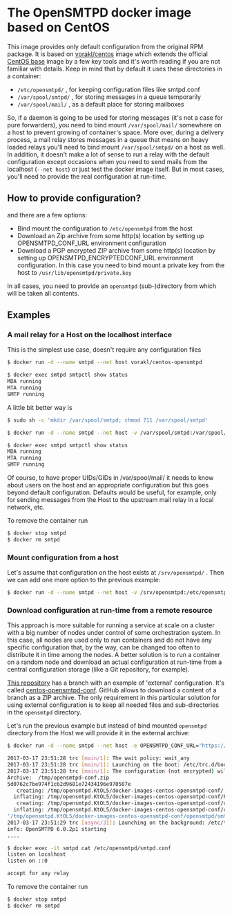 # The OpenSMTPD docker image based on CentOS

This image provides only default configuration from the original RPM package.
It is based on [vorakl/centos](https://hub.docker.com/r/vorakl/centos/) image which extends the official [CentOS base](https://hub.docker.com/_/centos/) image by a few key tools and it's worth reading if you are not familiar with details.
Keep in mind that by default it uses these directories in a container:

* `/etc/opensmtpd/` , for keeping configuration files like smtpd.conf
* `/var/spool/smtpd/` , for storing messages in a queue temporarily
* `/var/spool/mail/` , as a default place for storing mailboxes

So, if a daemon is going to be used for storing messages (it's not a case for pure forwarders), you need to bind mount `/var/spool/mail/` somewhere on a host to prevent growing of container's space. More over, during a delivery process, a mail relay stores messages in a queue that means on heavy loaded relays you'll need to bind mount `/var/spool/smtpd/` on a host as well. In addition, it doesn't make a lot of sense to run a relay with the default configuration except occasions when you need to send mails from the localhost (`--net host`) or just test the docker image itself. But in most cases, you'll need to provide the real configuration at run-time.

## How to provide configuration?

and there are a few options:

* Bind mount the configuration to `/etc/opensmtpd` from the host
* Download an Zip archive from some http(s) location by setting up OPENSMTPD_CONF_URL environment configuration
* Download a PGP encrypted ZIP archive from some http(s) location by setting up OPENSMTPD_ENCRYPTEDCONF_URL environment configuration. In this case you need to bind mount a private key from the host to `/usr/lib/opensmtpd/private.key`

In all cases, you need to provide an `opensmtpd` (sub-)directory from which will be taken all contents.

## Examples

### A mail relay for a Host on the localhost interface

This is the simplest use case, doesn't require any configuration files

```bash
$ docker run -d --name smtpd --net host vorakl/centos-opensmtpd

$ docker exec smtpd smtpctl show status
MDA running
MTA running
SMTP running
```
A little bit better way is 

```bash
$ sudo sh -c 'mkdir /var/spool/smtpd; chmod 711 /var/spool/smtpd'

$ docker run -d --name smtpd --net host -v /var/spool/smtpd:/var/spool/smtpd -v /var/spool/mail:/var/spool/mail vorakl/centos-opensmtpd

$ docker exec smtpd smtpctl show status
MDA running
MTA running
SMTP running
```
Of course, to have proper UIDs/GIDs in /var/spool/mail/ it needs to know about users on the host and an appropriate configuration but this goes beyond default configuration. Defaults would be useful, for example, only for sending messages from the Host to the upstream mail relay in a local network, etc.

To remove the container run

```bash
$ docker stop smtpd
$ docker rm smtpd
```

### Mount configuration from a host

Let's assume that configuration on the host exists at `/srv/opensmtpd/` . Then we can add one more option to the previous example:

```bash
$ docker run -d --name smtpd --net host -v /srv/opensmtpd:/etc/opensmtpd -v /var/spool/smtpd:/var/spool/smtpd -v /var/spool/mail:/var/spool/mail vorakl/centos-opensmtpd
```

### Download configuration at run-time from a remote resource

This approach is more suitable for running a service at scale on a cluster with a big number of nodes under control of some orchestration system. In this case, all nodes are used only to run containers and do not have any specific configuration that, by the way, can be changed too often to distribute it in time among the nodes. A better solution is to run a container on a random node and download an actual configuration at run-time from a central configuration storage (like a Git repository, for example).

[This repository](https://github.com/vorakl/docker-images) has a branch with an example of 'external' configuration. It's called [centos-opensmtpd-conf](https://github.com/vorakl/docker-images/tree/centos-opensmtpd-conf). GitHub allows to download a content of a branch as a ZIP archive. The only requirement in this particular solution for using external configuration is to keep all needed files and sub-directories in the `opensmtpd` directory.

Let's run the previous example but instead of bind mounted `opensmtpd` directory from the Host we will provide it in the external archive:

```bash
$ docker run -d --name smtpd --net host -e OPENSMTPD_CONF_URL="https://github.com/vorakl/docker-images/archive/centos-opensmtpd-conf.zip" -v /var/spool/smtpd:/var/spool/smtpd -v /var/spool/mail:/var/spool/mail vorakl/centos-opensmtpd

2017-03-17 23:51:28 trc [main/1]: The wait policy: wait_any
2017-03-17 23:51:28 trc [main/1]: Launching on the boot: /etc/trc.d/boot.get-conf
2017-03-17 23:51:28 trc [main/1]: The configuration (not encrypted) will be taken from https://github.com/vorakl/docker-images/archive/centos-opensmtpd-conf.zip
Archive:  /tmp/opensmtpd-conf.zip
5d0762c7be974f1c62d9681e72434196e970507e
   creating: /tmp/opensmtpd.KtOL5/docker-images-centos-opensmtpd-conf/
  inflating: /tmp/opensmtpd.KtOL5/docker-images-centos-opensmtpd-conf/README.md
   creating: /tmp/opensmtpd.KtOL5/docker-images-centos-opensmtpd-conf/opensmtpd/
  inflating: /tmp/opensmtpd.KtOL5/docker-images-centos-opensmtpd-conf/opensmtpd/smtpd.conf
'/tmp/opensmtpd.KtOL5/docker-images-centos-opensmtpd-conf/opensmtpd/smtpd.conf' -> '/etc/opensmtpd/smtpd.conf'
2017-03-17 23:51:29 trc [async/31]: Launching on the background: /etc/trc.d/async.opensmtpd
info: OpenSMTPD 6.0.2p1 starting
....

$ docker exec -it smtpd cat /etc/opensmtpd/smtpd.conf
listen on localhost
listen on ::0

accept for any relay
```

To remove the container run

```bash
$ docker stop smtpd
$ docker rm smtpd

```
